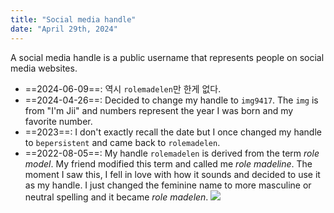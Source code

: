 ```yaml
---
title: "Social media handle"
date: "April 29th, 2024"
---
```


A social media handle is a public username that represents people on social media websites.

- ==2024-06-09==: 역시 `rolemadelen`만 한게 없다.
- ==2024-04-26==: Decided to change my handle to `img9417`. The `img` is from "I'm Jii" and numbers represent the year I was born and my favorite number.
- ==2023==: I don't exactly recall the date but I once changed my handle to `bepersistent` and came back to `rolemadelen`.
- ==2022-08-05==: My handle `rolemadelen` is derived from the term _role model_. My friend modified this term and called me _role madeline_. The moment I saw this, I fell in love with how it sounds and decided to use it as my handle. I just changed the feminine name to more masculine or neutral spelling and it became _role madelen_. ![](Social%20media%20handle/rolemadelen-1.webp)
